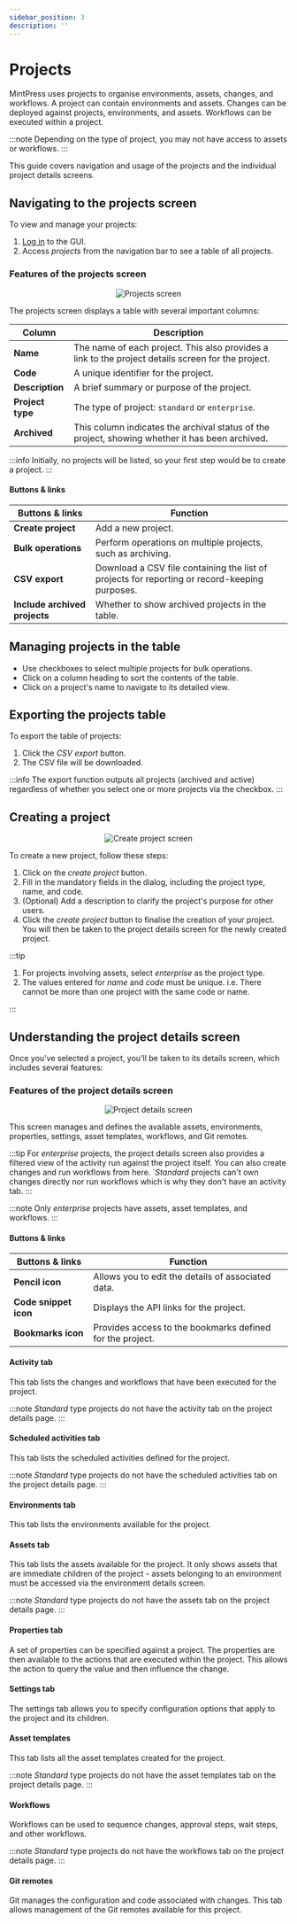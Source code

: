 ```yaml
---
sidebar_position: 3
description: ''
---
```


# Projects

MintPress uses projects to organise environments, assets, changes, and workflows. A project can contain environments and assets. Changes can be deployed against projects, environments, and assets. Workflows can be executed within a project.

:::note
Depending on the type of project, you may not have access to assets or workflows.
:::

This guide covers navigation and usage of the projects and the individual project details screens.

## Navigating to the projects screen

To view and manage your projects:

1. [Log in](/docs/ui/login.md) to the GUI.
2. Access _projects_ from the navigation bar to see a table of all projects.

### Features of the projects screen

<p align='center'>
  <img alt='Projects screen' src={require('!url-loader!./projects.png').default} className='image-border'/>
</p>

The projects screen displays a table with several important columns:

| Column           | Description                                                                                        |
|------------------|----------------------------------------------------------------------------------------------------|
| **Name**         | The name of each project. This also provides a link to the project details screen for the project. |
| **Code**         | A unique identifier for the project.                                                               |
| **Description**  | A brief summary or purpose of the project.                                                         |
| **Project type** | The type of project: `standard` or `enterprise`.                                                   |
| **Archived**     | This column indicates the archival status of the project, showing whether it has been archived.    |

:::info
Initially, no projects will be listed, so your first step would be to create a project.
:::

#### Buttons & links

| Buttons & links               | Function                                                                                      |
|-------------------------------|-----------------------------------------------------------------------------------------------|
| **Create project**            | Add a new project.                                                                            |
| **Bulk operations**           | Perform operations on multiple projects, such as archiving.                                   |
| **CSV export**                | Download a CSV file containing the list of projects for reporting or record-keeping purposes. |
| **Include archived projects** | Whether to show archived projects in the table.                                               |

## Managing projects in the table

- Use checkboxes to select multiple projects for bulk operations.
- Click on a column heading to sort the contents of the table.
- Click on a project's name to navigate to its detailed view.

## Exporting the projects table

To export the table of projects:

1. Click the _CSV export_ button.
2. The CSV file will be downloaded.

:::info
The export function outputs all projects (archived and active) regardless of whether you select one or more projects via the checkbox.
:::

## Creating a project

<p align='center'>
  <img alt='Create project screen' src={require('!url-loader!./project-create.png').default} className='image-border'/>
</p>

To create a new project, follow these steps:

1. Click on the _create project_ button.
2. Fill in the mandatory fields in the dialog, including the project type, name, and code.
3. (Optional) Add a description to clarify the project's purpose for other users.
4. Click the _create project_ button to finalise the creation of your project. You will then be taken to the project details screen for the newly created project.

:::tip

1. For projects involving assets, select _enterprise_ as the project type.
2. The values entered for _name_ and _code_ must be unique. i.e. There cannot be more than one project with the same code or name.

:::

## Understanding the project details screen

Once you've selected a project, you'll be taken to its details screen, which includes several features:

### Features of the project details screen

<p align='center'>
  <img alt='Project details screen' src={require('!url-loader!./project-details.png').default} className='image-border'/>
</p>

This screen manages and defines the available assets, environments, properties, settings, asset templates, workflows, and Git remotes.

:::tip
For _enterprise_ projects, the project details screen also provides a filtered view of the activity run against the project itself. You can also create changes and run workflows from here. `_Standard_ projects can't own changes directly nor run workflows which is why they don't have an activity tab.
:::

:::note
Only _enterprise_ projects have assets, asset templates, and workflows.
:::

#### Buttons & links

| Buttons & links        | Function                                                  |
|------------------------|-----------------------------------------------------------|
| **Pencil icon**        | Allows you to edit the details of associated data.        |
| **Code snippet icon**  | Displays the API links for the project.                   |
| **Bookmarks icon**     | Provides access to the bookmarks defined for the project. |

#### Activity tab

This tab lists the changes and workflows that have been executed for the project.

:::note
_Standard_ type projects do not have the activity tab on the project details page.
:::

#### Scheduled activities tab

This tab lists the scheduled activities defined for the project.

:::note
_Standard_ type projects do not have the scheduled activities tab on the project details page.
:::

#### Environments tab

This tab lists the environments available for the project.

#### Assets tab

This tab lists the assets available for the project. It only shows assets that are immediate children of the project - assets belonging to an environment must be accessed via the environment details screen.

:::note
_Standard_ type projects do not have the assets tab on the project details page.
:::

#### Properties tab

A set of properties can be specified against a project. The properties are then available to the actions that are executed within the project. This allows the action to query the value and then influence the change.

#### Settings tab

The settings tab allows you to specify configuration options that apply to the project and its children.

#### Asset templates

This tab lists all the asset templates created for the project.

:::note
_Standard_ type projects do not have the asset templates tab on the project details page.
:::

#### Workflows

Workflows can be used to sequence changes, approval steps, wait steps, and other workflows.

:::note
_Standard_ type projects do not have the workflows tab on the project details page.
:::

#### Git remotes

Git manages the configuration and code associated with changes. This tab allows management of the Git remotes available for this project.
